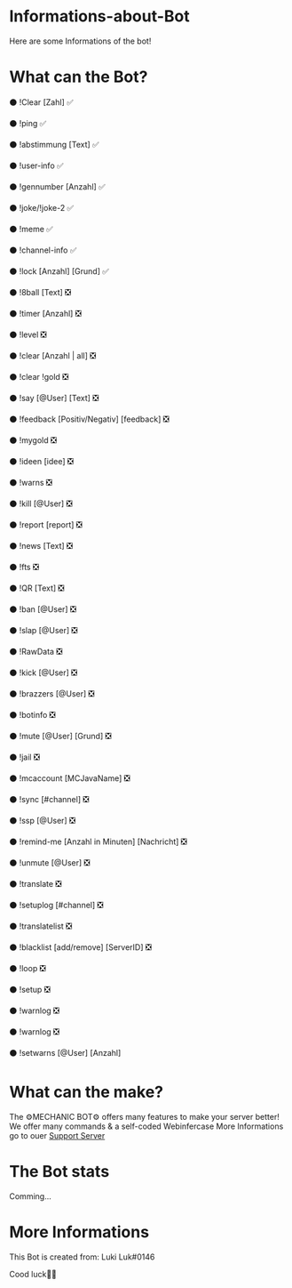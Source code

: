 # Informations-about-Bot
Here are some Informations of the bot!

# What can the Bot?

⚫    !Clear [Zahl]		✅

⚫    !ping			✅

⚫    !abstimmung [Text]			✅

⚫    !user-info			✅

⚫    !gennumber [Anzahl]				✅

⚫    !joke/!joke-2				✅

⚫    !meme			✅

⚫    !channel-info				✅

⚫    !lock [Anzahl] [Grund]				✅

⚫    !8ball [Text]  ❎

⚫    !timer [Anzahl]			    ❎

⚫    !level				❎

⚫    !clear [Anzahl | all]		❎

⚫    !clear !gold		❎

⚫    !say [@User] [Text]		❎

⚫    !feedback [Positiv/Negativ] [feedback]		❎

⚫    !mygold		❎

⚫    !ideen [idee]		❎

⚫    !warns		❎

⚫    !kill [@User]		❎

⚫    !report [report]		❎

⚫    !news [Text]		❎

⚫    !fts		❎

⚫    !QR [Text]		❎

⚫    !ban [@User]		❎

⚫    !slap [@User]		❎

⚫    !RawData		❎

⚫    !kick [@User]		❎

⚫    !brazzers [@User]		❎

⚫    !botinfo		❎

⚫    !mute [@User] [Grund]		❎

⚫    !jail		❎

⚫    !mcaccount [MCJavaName]		❎

⚫    !sync [#channel]		❎

⚫    !ssp [@User]		❎

⚫    !remind-me [Anzahl in Minuten] [Nachricht]		❎

⚫    !unmute [@User]		❎

⚫    !translate		❎

⚫    !setuplog [#channel]		❎

⚫    !translatelist		❎

⚫    !blacklist [add/remove] [ServerID]		❎

⚫    !loop		❎

⚫    !setup		❎

⚫    !warnlog		❎

⚫    !warnlog		❎

⚫    !setwarns [@User] [Anzahl]


# What can the make?
The ⚙️MECHANIC BOT⚙️ offers many features to make your server better!
We offer many commands & a self-coded Webinfercase
More Informations go to ouer <a href="https://discord.gg/vR9amG8" target="_blank">Support Server</a>

# The Bot stats
Comming...

# More Informations
This Bot is created from:
Luki Luk#0146

Cood luck💛💛
